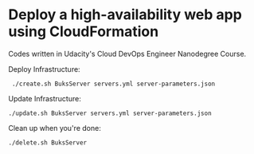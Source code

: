 # Deploy a high-availability web app using CloudFormation
Codes written in Udacity's Cloud DevOps Engineer Nanodegree Course. 

Deploy Infrastructure:

```
 ./create.sh BuksServer servers.yml server-parameters.json
```

Update Infrastructure:

```
./update.sh BuksServer servers.yml server-parameters.json
```

Clean up when you're done:

```
./delete.sh BuksServer
